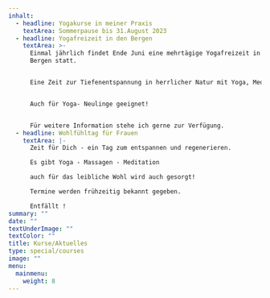 ```yaml
---
inhalt:
  - headline: Yogakurse in meiner Praxis
    textArea: Sommerpause bis 31.August 2023
  - headline: Yogafreizeit in den Bergen
    textArea: >-
      Einmal jährlich findet Ende Juni eine mehrtägige Yogafreizeit in den
      Bergen statt.


      Eine Zeit zur Tiefenentspannung in herrlicher Natur mit Yoga, Meditation und meditativen Wanderungen.


      Auch für Yoga- Neulinge geeignet!


      Für weitere Information stehe ich gerne zur Verfügung.
  - headline: Wohlfühltag für Frauen
    textArea: |-
      Zeit für Dich - ein Tag zum entspannen und regenerieren.

      Es gibt Yoga - Massagen - Meditation

      auch für das leibliche Wohl wird auch gesorgt!

      Termine werden frühzeitig bekannt gegeben.

      Entfällt !
summary: ""
date: ""
textUnderImage: ""
textColor: ""
title: Kurse/Aktuelles
type: special/courses
image: ""
menu:
  mainmenu:
    weight: 8
---
```

